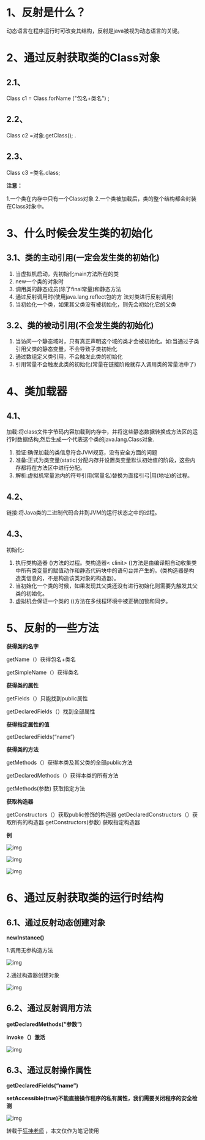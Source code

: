 # 1、反射是什么？

动态语言在程序运行时可改变其结构，反射是java被视为动态语言的关键。

# 2、通过反射获取类的Class对象

## 2.1、

Class c1 = Class.forName ("包名+类名") ;

## 2.2、

Class c2 =对象.getClass(); .

## 2.3、

Class c3 =类名.class;

**注意：**

1.一个类在内存中只有一个Class对象
2.一个类被加载后，类的整个结构都会封装在Class对象中。

# 3、什么时候会发生类的初始化

## 3.1、类的主动引用(一定会发生类的初始化)

1. 当虚拟机启动，先初始化main方法所在的类
2. new一个类的对象时
3. 调用类的静态成员(除了final常量)和静态方法
4. 通过反射调用时(使用java.lang.reflect包的方 法对类进行反射调用)
5. 当初始化一个类，如果其父类没有被初始化，则先会初始化它的父类

## 3.2、类的被动引用(不会发生类的初始化)

1. 当访问一个静态域时，只有真正声明这个域的类才会被初始化。如:当通过子类引用父类的静态变量，不会导致子类初始化
2. 通过数组定义类引用，不会触发此类的初始化
3. 引用常量不会触发此类的初始化(常量在链接阶段就存入调用类的常量池中了)

# 4、类加载器

## 4.1、

加载:将class文件字节码内容加载到内存中，并将这些静态数据转换成方法区的运行时数据结构,然后生成一个代表这个类的java.lang.Class对象.

1. 验证:确保加载的类信息符合JVM规范，没有安全方面的问题
2. 准备:正式为类变量(static)分配内存并设置类变量默认初始值的阶段，这些内存都将在方法区中进行分配。
3. 解析:虚拟机常量池内的符号引用(常量名)替换为直接引弓|用(地址)的过程。

## 4.2、

链接:将Java类的二进制代码合并到JVM的运行状态之中的过程。

## 4.3、

初始化:

1. 执行类构造器 ()方法的过程。类构造器< clinit> ()方法是由编译期自动收集类中所有类变量的赋值动作和静态代码块中的语句台并产生的。(类构造器是构造类信息的，不是构造该类对象的构造器)。
2. 当初始化一个类的时候，如果发现其父类还没有进行初始化则需要先触发其父类的初始化。
3. 虚拟机会保证一个类的 ()方法在多线程环境中被正确加锁和同步。

# 5、反射的一些方法

**获得类的名字**

getName（）获得包名+类名

getSimpleName（）获得类名

**获得类的属性**

getFields（）只能找到public属性

getDeclaredFields（）找到全部属性

**获得指定属性的值**

getDeclaredFields(“name”)

**获得类的方法**

getMethods（）获得本类及其父类的全部public方法

getDeclaredMethods（）获得本类的所有方法

getMethods(参数) 获取指定方法

**获取构造器**

getConstructors（）获取public修饰的构造器
getDeclaredConstructors（）获取所有的构造器
getConstructors(参数) 获取指定构造器

**例**

![img](img/1905053-20200406125754704-628403700.png)

![img](img/1905053-20200406125809339-744977649.png)

![img](img/1905053-20200406125825054-1582434526.png)

# 6、通过反射获取类的运行时结构

## 6.1、通过反射动态创建对象

**newInstance()**

1.调用无参构造方法

![img](img/1905053-20200406125848349-1822285241.png)

2.通过构造器创建对象

![img](img/1905053-20200406125908244-1984796093.png)

## 6.2、通过反射调用方法

**getDeclaredMethods(“参数”)**

**invoke（）激活**

![img](img/1905053-20200406125918789-1969909004.png)

## 6.3、通过反射操作属性

**getDeclaredFields(“name”)**

**setAccessible(true)不能直接操作程序的私有属性，我们需要关闭程序的安全检测**

![img](img/1905053-20200406125934909-1678047156.png)

转载于[狂神老师](https://www.cnblogs.com/hellokuangshen/) ，本文仅作为笔记使用